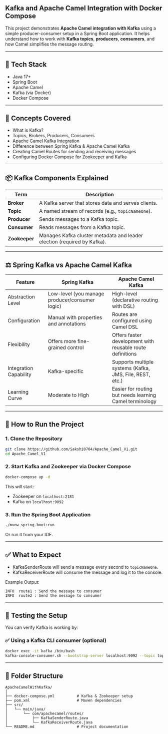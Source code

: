 
## Kafka and Apache Camel Integration with Docker Compose

This project demonstrates **Apache Camel integration with Kafka** using a simple producer-consumer setup in a Spring Boot application. It helps understand how to work with **Kafka topics**, **producers**, **consumers**, and how Camel simplifies the message routing.

---

## 🔧 Tech Stack

- Java 17+
- Spring Boot
- Apache Camel
- Kafka (via Docker)
- Docker Compose

---

## 🧠 Concepts Covered

- What is Kafka?
- Topics, Brokers, Producers, Consumers
- Apache Camel Kafka Integration
- Difference between Spring Kafka & Apache Camel Kafka
- Creating Camel Routes for sending and receiving messages
- Configuring Docker Compose for Zookeeper and Kafka

---

## 📦 Kafka Components Explained

| Term      | Description                                                                 |
|-----------|-----------------------------------------------------------------------------|
| **Broker** | A Kafka server that stores data and serves clients.                        |
| **Topic**  | A named stream of records (e.g., `topicNameOne`).                          |
| **Producer** | Sends messages to a Kafka topic.                                          |
| **Consumer** | Reads messages from a Kafka topic.                                        |
| **Zookeeper** | Manages Kafka cluster metadata and leader election (required by Kafka). |

---

## ⚖️ Spring Kafka vs Apache Camel Kafka

| Feature                         | **Spring Kafka**                                      | **Apache Camel Kafka**                                      |
|---------------------------------|--------------------------------------------------------|-------------------------------------------------------------|
| Abstraction Level              | Low-level (you manage producer/consumer logic)        | High-level (declarative routing with DSL)                   |
| Configuration                  | Manual with properties and annotations                | Routes are configured using Camel DSL                       |
| Flexibility                    | Offers more fine-grained control                      | Offers faster development with reusable route definitions   |
| Integration Capability         | Kafka-specific                                         | Supports multiple systems (Kafka, JMS, File, REST, etc.)    |
| Learning Curve                 | Moderate to High                                       | Easier for routing but needs learning Camel terminology     |

---

## 🚀 How to Run the Project

### 1. Clone the Repository

```bash
git clone https://github.com/Sakshi0704/Apache_Camel_V1.git
cd Apache_Camel_V1
```

### 2. Start Kafka and Zookeeper via Docker Compose

```bash
docker-compose up -d
```

This will start:
- Zookeeper on `localhost:2181`
- Kafka on `localhost:9092`

### 3. Run the Spring Boot Application

```bash
./mvnw spring-boot:run
```

Or run it from your IDE.

---

## ✅ What to Expect

- KafkaSenderRoute will send a message every second to `topicNameOne`.
- KafkaReceiverRoute will consume the message and log it to the console.

Example Output:

```log
INFO  route1 : Send the message to consumer
INFO  route2 : Send the message to consumer
```

---

## 🧪 Testing the Setup

You can verify Kafka is working by:

### ✅ Using a Kafka CLI consumer (optional)

```bash
docker exec -it kafka /bin/bash
kafka-console-consumer.sh --bootstrap-server localhost:9092 --topic topicNameOne --from-beginning
```

---

## 📁 Folder Structure

```
ApacheCamelWithKafka/
│
├── docker-compose.yml          # Kafka & Zookeeper setup
├── pom.xml                     # Maven dependencies
├── src/
│   └── main/java/
│       └── com/apachecamel/routes/
│           ├── KafkaSenderRoute.java
│           └── KafkaReceiverRoute.java
└── README.md                   # Project documentation
```
